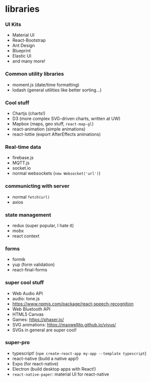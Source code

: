 # libraries

### UI Kits
 - Material UI
 - React-Bootstrap
 - Ant Design
 - Blueprint
 - Elastic UI
 - and many more!

### Common utility libraries
 - moment.js (date/time formatting)
 - lodash (general utilities like better sorting...)

### Cool stuff
 - Chartjs (charts!)
 - D3 (more complex SVG-driven charts, written at UW)
 - Mapbox (maps, geo stuff, `react-map-gl`)
 - react-animation (simple animations)
 - react-lottie (export AfterEffects animations)

### Real-time data
 - firebase.js
 - MQTT.js 
 - socket.io
 - normal websockets (`new Websocket('url')`)

### communicting with server
 - normal `fetch(url)`
 - axios

### state management
 - redux (super popular, I hate it)
 - mobx
 - react context 

### forms
 - formik
 - yup (form validation)
 - react-final-forms

### super cool stuff
 - Web Audio API
 - audio: tone.js
 - https://www.npmjs.com/package/react-speech-recognition
 - Web Bluetooth API
 - HTML5 Canvas 
 - Games: https://phaser.io/
 - SVG animations: https://maxwellito.github.io/vivus/
 - SVGs in general are super cool!

### super-pro
 - typescript! (`npm create-react-app my-app --template typescript`)
 - react-native (build a native app!)
 - Expo (for react-native) 
 - Electron (build desktop apps with React!)
 - `react-native-paper`: material UI for react-native


